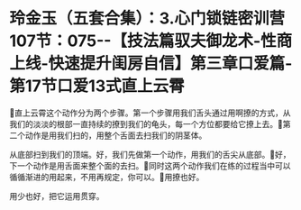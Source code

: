 # 玲金玉（五套合集）：3.心门锁链密训营 107节：075--【技法篇驭夫御龙术-性商上线-快速提升闺房自信】第三章口爱篇-第17节口爱13式直上云霄

🎼直上云霄这个动作分为两个步骤。第一个步骤用我们舌头通过用啊撩的方式，从我们的淡淡的根部一直持续的撩到我们的龟头，每一个方位都要给它撩上去。🎼第二个动作是用我们扫的，用整个舌面去扫我们的阴茎体。

从底部扫到我们的顶端。好，我们先做第一个动作，用我们的舌尖从底部。🎼好，下一个动作是用舌面来整个面的去扫。🎼同时这两个动作我们在练的过程当中可以循循渐进的用起来，不用再规定，你可以。🎼用撩也好。

用少也好，把它运用贯穿。